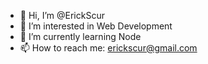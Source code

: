 - 👋 Hi, I’m @ErickScur
- 👀 I’m interested in Web Development
- 🌱 I’m currently learning Node
- 📫 How to reach me: erickscur@gmail.com
<!---
ErickScur/ErickScur is a ✨ special ✨ repository because its `README.md` (this file) appears on your GitHub profile.
You can click the Preview link to take a look at your changes.
--->
